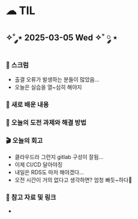 # ☁︎ TIL

## ✧˚ ༘⋆ 2025-03-05 Wed ✧˚ ༘ ⋆

### 💬 스크럼
- 출결 오류가 발생하는 분들이 많았음...
- 오늘은 실습을 열~심히 해야지

### 🖤 새로 배운 내용
#### 

### 🏁 오늘의 도전 과제와 해결 방법
        

### 🎬 오늘의 회고
- 클라우드라 그런지 gitlab 구성이 잘됨...
- 이제 CI/CD 달아야징
- 내일은 RDS도 마저 해야겠다...
- 오전 시간이 거의 없다고 생각하면? 엄청 빠듯~하다🥱

### 👀 참고 자료 및 링크
- 